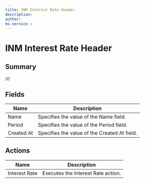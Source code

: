 ```yaml
---
title: INM Interest Rate Header
description: 
author: 
ms.service : 
---
```


# INM Interest Rate Header

## Summary

///

## Fields
<!-- You need to leave a space betwenn | your text and | -->

| Name | Description |
| ---- | ---- |
| Name | Specifies the value of the Name field. |
| Period | Specifies the value of the Period field. |
| Created At | Specifies the value of the Created At field. |

## Actions

| Name | Description |
| ---- | ---- |
| Interest Rate | Executes the Interest Rate action. |
